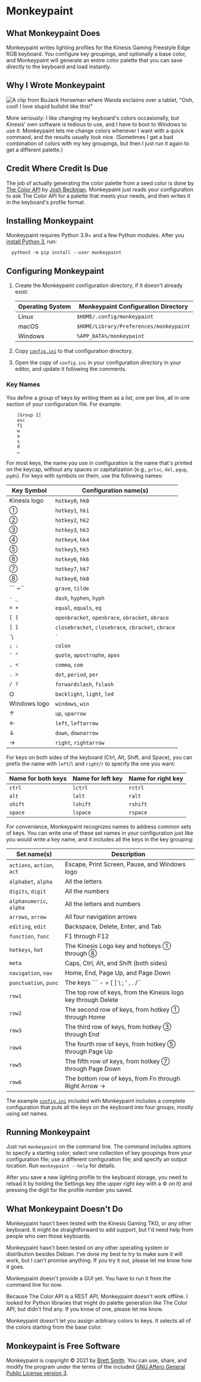 # Monkeypaint

## What Monkeypaint Does

Monkeypaint writes lighting profiles for the Kinesis Gaming Freestyle Edge RGB keyboard. You configure key groupings, and optionally a base color, and Monkeypaint will generate an entire color palette that you can save directly to the keyboard and load instantly.

## Why I Wrote Monkeypaint

![A clip from BoJack Horseman where Wanda exclaims over a tablet, "Ooh, cool! I love stupid bullshit like this!"](https://y.yarn.co/beec45e8-bc62-42cd-97b9-c2fd53d39fdb_text.gif)

More seriously: I like changing my keyboard's colors occasionally, but Kinesis' own software is tedious to use, and I have to boot to Windows to use it. Monkeypaint lets me change colors whenever I want with a quick command, and the results usually look nice. (Sometimes I get a bad combination of colors with my key groupings, but then I just run it again to get a different palette.)

## Credit Where Credit Is Due

The job of actually generating the color palette from a seed color is done by [The Color API][] by [Josh Beckman][]. Monkeypaint just reads your configuration to ask The Color API for a palette that meets your needs, and then writes it in the keyboard's profile format.

[The Color API]: https://www.thecolorapi.com/
[Josh Beckman]: https://www.joshbeckman.org/

## Installing Monkeypaint

Monkeypaint requires Python 3.9+ and a few Python modules. After you [install Python 3][], run:

      python3 -m pip install --user monkeypaint

[install Python 3]: https://wiki.python.org/moin/BeginnersGuide/Download

## Configuring Monkeypaint

1. Create the Monkeypaint configuration directory, if it doesn't already exist:

    Operating System | Monkeypaint Configuration Directory
    ---------------- | -----------------------------------------
    Linux            | `$HOME/.config/monkeypaint`
    macOS            | `$HOME/Library/Preferences/monkeypaint`
    Windows          | `%APP_DATA%/monkeypaint`

2. Copy [`config.ini`](config.ini) to that configuration directory.

3. Open the copy of `config.ini` in your configuration directory in your editor, and update it following the comments.

### Key Names

You define a group of keys by writing them as a list, one per line, all in one section of your configuration file. For example:

        [Group 1]
        esc
        f1
        w
        a
        s
        d
        …

For most keys, the name you use in configuration is the name that's printed on the keycap, without any spaces or capitalization (e.g., `prtsc`, `del`, `pgup`, `pgdn`). For keys with symbols on them, use the following names:

  Key Symbol          | Configuration name(s)
  ------------------- | ----------------------------------------
  Kinesis logo        | `hotkey0`, `hk0`
  ①                   | `hotkey1`, `hk1`
  ②                   | `hotkey2`, `hk2`
  ③                   | `hotkey3`, `hk3`
  ④                   | `hotkey4`, `hk4`
  ⑤                   | `hotkey5`, `hk5`
  ⑥                   | `hotkey6`, `hk6`
  ⑦                   | `hotkey7`, `hk7`
  ⑧                   | `hotkey8`, `hk8`
  ``` ~``             | `grave`, `tilde`
  `- _`               | `dash`, `hyphen`, `hyph`
  `= +`               | `equal`, `equals`, `eq`
  `[ {`               | `openbracket`, `openbrace`, `obracket`, `obrace`
  `] }`               | `closebracket`, `closebrace`, `cbracket`, `cbrace`
  `\ |`               | `backslash`, `bslash`
  `; :`               | `colon`
  `' "`               | `quote`, `apostrophe`, `apos`
  `, <`               | `comma`, `com`
  `. >`               | `dot`, `period`, `per`
  `/ ?`               | `forwardslash`, `fslash`
  ⛭                   | `backlight`, `light`, `led`
  Windows logo        | `windows`, `win`
  ↑                   | `up`, `uparrow`
  ←                   | `left`, `leftarrow`
  ↓                   | `down`, `downarrow`
  →                   | `right`, `rightarrow`

For keys on both sides of the keyboard (Ctrl, Alt, Shift, and Space), you can prefix the name with `left`/`l` and `right`/`r` to specify the one you want:

  Name for both keys | Name for left key | Name for right key
  ------------------ | ----------------- | ------------------
  `ctrl`             | `lctrl`           | `rctrl`
  `alt`              | `lalt`            | `ralt`
  `shift`            | `lshift`          | `rshift`
  `space`            | `lspace`          | `rspace`

For convenience, Monkeypaint recognizes names to address common sets of keys. You can write one of these set names in your configuration just like you would write a key name, and it includes all the keys in the key grouping:

  Set name(s)                           | Description
  ------------------------------------- | ------------------------------------
  `actions`, `action`, `act`            | Escape, Print Screen, Pause, and Windows logo
  `alphabet`, `alpha`                   | All the letters
  `digits`, `digit`                     | All the numbers
  `alphanumeric`, `alpha`               | All the letters and numbers
  `arrows`, `arrow`                     | All four navigation arrows
  `editing`, `edit`                     | Backspace, Delete, Enter, and Tab
  `function`, `func`                    | F1 through F12
  `hotkeys`, `hot`                      | The Kinesis Logo key and hotkeys ① through ⑧
  `meta`                                | Caps, Ctrl, Alt, and Shift (both sides)
  `navigation`, `nav`                   | Home, End, Page Up, and Page Down
  `punctuation`, `punc`                 | The keys ``` - = [ ] \ ; ' , . /``
  `row1`                                | The top row of keys, from the Kinesis logo key through Delete
  `row2`                                | The second row of keys, from hotkey ① through Home
  `row3`                                | The third row of keys, from hotkey ③ through End
  `row4`                                | The fourth row of keys, from hotkey ⑤ through Page Up
  `row5`                                | The fifth row of keys, from hotkey ⑦ through Page Down
  `row6`                                | The bottom row of keys, from Fn through Right Arrow →

The example [`config.ini`](config.ini) included with Monkeypaint includes a complete configuration that puts all the keys on the keyboard into four groups, mostly using set names.

## Running Monkeypaint

Just run `monkeypaint` on the command line. The command includes options to specify a starting color; select one collection of key groupings from your configuration file; use a different configuration file; and specify an output location. Run `monkeypaint --help` for details.

After you save a new lighting profile to the keyboard storage, you need to reload it by holding the Settings key (the upper right key with a ⚙ on it) and pressing the digit for the profile number you saved.

## What Monkeypaint Doesn't Do

Monkeypaint hasn't been tested with the Kinesis Gaming TKO, or any other keyboard. It might be straightforward to add support, but I'd need help from people who own those keyboards.

Monkeypaint hasn't been tested on any other operating system or distribution besides Debian. I've done my best to try to make sure it will work, but I can't promise anything. If you try it out, please let me know how it goes.

Monkeypaint doesn't provide a GUI yet. You have to run it from the command line for now.

Because The Color API is a REST API, Monkeypaint doesn't work offline. I looked for Python libraries that might do palette generation like The Color API, but didn't find any. If you know of one, please let me know.

Monkeypaint doesn't let you assign arbitrary colors to keys. It selects all of the colors starting from the base color.

## Monkeypaint is Free Software

Monkeypaint is copyright © 2021 by [Brett Smith](mailto:brettcsmith@brettcsmith.org). You can use, share, and modify the program under the terms of the included [GNU Affero General Public License version 3](LICENSE.txt).
